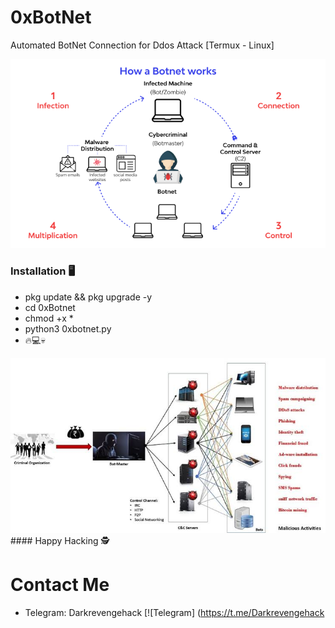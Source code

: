 # 0xBotNet
Automated BotNet Connection for Ddos Attack [Termux - Linux]

<img src="https://raw.githubusercontent.com/0xAbbarhSF/0xBotNet/main/images%20(3).png">

### Installation 🖥️
* pkg update && pkg upgrade -y
* cd 0xBotnet
* chmod +x *
* python3 0xbotnet.py
* 🔥💻💀

<img src="https://raw.githubusercontent.com/0xAbbarhSF/0xBotNet/main/images%20(21).jpeg">
#### Happy Hacking 🕵️

# Contact Me
* Telegram: Darkrevengehack
[![Telegram] (https://t.me/Darkrevengehack
